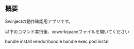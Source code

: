 ## 概要
Swinjectの動作確認用アプリです。


以下のコマンド実行後、xcworkspaceファイルを開いてください

bundle install vendor/bundle
bundle exec pod install 


